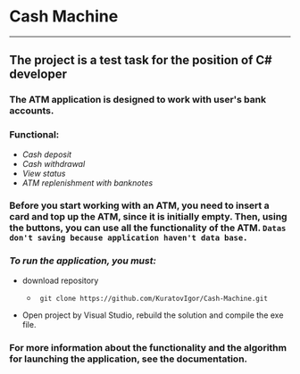 # Cash Machine
---
## The project is a test task for the position of C# developer
### The ATM application is designed to work with user's bank accounts.

### Functional:
- *Cash deposit*
- *Cash withdrawal*
- *View status*
- *ATM replenishment with banknotes*

### Before you start working with an ATM, you need to insert a card and top up the ATM, since it is initially empty. Then, using the buttons, you can use all the functionality of the ATM. `Datas don't saving because application haven't data base.`

### *To run the application, you must:*
   - download repository
      *      git clone https://github.com/KuratovIgor/Cash-Machine.git
   - Open project by Visual Studio, rebuild the solution and compile the exe file.

### For more information about the functionality and the algorithm for launching the application, see the documentation.
